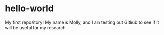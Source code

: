# hello-world
My first repository!
My name is Molly, and I am testing out Github to see if it will be useful for my research. 
